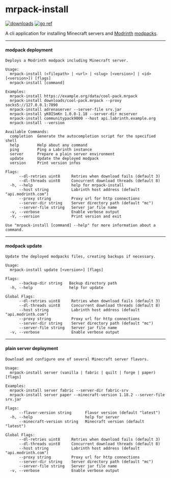 # mrpack-install

[![downloads](https://img.shields.io/github/downloads/nothub/mrpack-install/total.svg?style=flat-square&labelColor=5c5c5c&color=007D9C)](https://github.com/nothub/mrpack-install/releases/latest)
[![go ref](https://pkg.go.dev/badge/github.com/nothub/mrpack-install.svg)](https://pkg.go.dev/github.com/nothub/mrpack-install)

A cli application for installing Minecraft servers and [Modrinth](https://modrinth.com/) [modpacks](https://docs.modrinth.com/docs/modpacks/format_definition/).

---

#### modpack deployment
```
Deploys a Modrinth modpack including Minecraft server.

Usage:
  mrpack-install (<filepath> | <url> | <slug> [<version>] | <id> [<version>]) [flags]
  mrpack-install [command]

Examples:
  mrpack-install https://example.org/data/cool-pack.mrpack
  mrpack-install downloads/cool-pack.mrpack --proxy socks5://127.0.0.1:7890
  mrpack-install adrenaserver --server-file srv.jar
  mrpack-install yK0ISmKn 1.0.0-1.18 --server-dir mcserver
  mrpack-install communitypack9000 --host api.labrinth.example.org
  mrpack-install --version

Available Commands:
  completion  Generate the autocompletion script for the specified shell
  help        Help about any command
  ping        Ping a Labrinth instance
  server      Prepare a plain server environment
  update      Update the deployed modpack
  version     Print version infos

Flags:
      --dl-retries uint8     Retries when download fails (default 3)
      --dl-threads uint8     Concurrent download threads (default 8)
  -h, --help                 help for mrpack-install
      --host string          Labrinth host address (default "api.modrinth.com")
      --proxy string         Proxy url for http connections
      --server-dir string    Server directory path (default "mc")
      --server-file string   Server jar file name
  -v, --verbose              Enable verbose output
  -V, --version              Print version and exit

Use "mrpack-install [command] --help" for more information about a command.
```

---

#### modpack update
```
Update the deployed modpacks files, creating backups if necessary.

Usage:
  mrpack-install update [<version>] [flags]

Flags:
      --backup-dir string   Backup directory path
  -h, --help                help for update

Global Flags:
      --dl-retries uint8     Retries when download fails (default 3)
      --dl-threads uint8     Concurrent download threads (default 8)
      --host string          Labrinth host address (default "api.modrinth.com")
      --proxy string         Proxy url for http connections
      --server-dir string    Server directory path (default "mc")
      --server-file string   Server jar file name
  -v, --verbose              Enable verbose output
```

---

#### plain server deployment
```
Download and configure one of several Minecraft server flavors.

Usage:
  mrpack-install server (vanilla | fabric | quilt | forge | paper) [flags]

Examples:
  mrpack-install server fabric --server-dir fabric-srv
  mrpack-install server paper --minecraft-version 1.18.2 --server-file srv.jar

Flags:
      --flavor-version string      Flavor version (default "latest")
  -h, --help                       help for server
      --minecraft-version string   Minecraft version (default "latest")

Global Flags:
      --dl-retries uint8     Retries when download fails (default 3)
      --dl-threads uint8     Concurrent download threads (default 8)
      --host string          Labrinth host address (default "api.modrinth.com")
      --proxy string         Proxy url for http connections
      --server-dir string    Server directory path (default "mc")
      --server-file string   Server jar file name
  -v, --verbose              Enable verbose output
```
